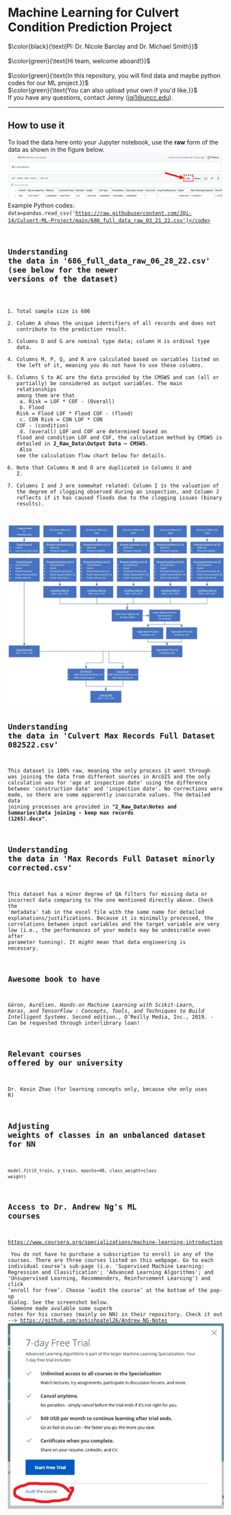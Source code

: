 # Machine Learning for Culvert Condition Prediction Project
$\color{black}{\text{PI: Dr. Nicole Barclay and Dr. Michael Smith}}$<br/>
<br/>
$\color{green}{\text{Hi team, welcome aboard!}}$<br/>
<br/>
$\color{green}{\text{In this repository, you will find data and maybe python codes for our ML project.}}$<br/>
$\color{green}{\text{You can also upload your own if you'd like.}}$<br/>
If you have any questions, contact Jenny (jqi1@uncc.edu).


***

## How to use it
To load the data here onto your Jupyter notebook, use the **raw** form of the data as shown in the figure below.<br/>
<img src="https://github.com/JQi-14/Culvert-ML-Project/blob/main/Misc./note.png?raw=true" />
Example Python codes:<br/>
<code>data=pandas.read_csv('https://raw.githubusercontent.com/JQi-14/Culvert-ML-Project/main/686_full_data_raw_03_21_22.csv')</code><br/>

## Understanding the data in '686_full_data_raw_06_28_22.csv' (see below for the newer versions of the dataset)
1. Total sample size is 686<br/>
2. Column A shows the unique identifiers of all records and does not contribute to the prediction result. <br/>
3. Columns D and G are nominal type data; column H is ordinal type data.<br/>
4. Columns M, P, Q, and R are calculated based on variables listed on the left of it, meaning you do not have to use these columns.<br/>
5. Columns S to AC are the data provided by the CMSWS and can (all or partially) be considered as output variables. The main relationships among them are that <br/>
         a. Risk = LOF * COF    - (Overall)<br/>
         b. Flood Risk = Flood LOF * Flood COF  - (flood)<br/>
         c. CON Risk = CON LOF * CON COF  - (condition)<br/>
         d. (overall) LOF and COF are determined based on flood and condition LOF and COF, the calculation method by CMSWS is detailed in **2_Raw_Data\Output Data – CMSWS**.<br/> Also see the calculation flow chart below for details.<br/>
6. Note that Columns N and O are duplicated in Columns U and Z.<br/>
7. Columns I and J are somewhat related: Column I is the valuation of the degree of clogging observed during an inspection, and Column J reflects if it has caused floods due to the clogging issues (binary results). <br/>
<img src="https://github.com/JQi-14/Culvert-ML-Project/blob/main/Misc./Calculations%20Flow%20Chart.jpg?raw=true" />

## Understanding the data in 'Culvert Max Records Full Dataset 082522.csv'
This dataset is 100% raw, meaning the only process it went through was joining the data from different sources in ArcGIS and the only calculation was for 'age at inspection date' using the difference between 'construction date' and 'inspection date'. No corrections were made, so there are some apparently inaccurate values. The detailed data joining processes are provided in **"2_Raw_Data\Notes and Summaries\Data joining - keep max records (1265).docx"**.</br>

## Understanding the data in 'Max Records Full Dataset minorly corrected.csv'
This dataset has a minor degree of QA filters for missing data or incorrect data comparing to the one mentioned directly above. Check the 'metadata' tab in the excel file with the same name for detailed explanations/justifications. Because it is minimally processed, the correlations between input variables and the target variable are very low (i.e., the performances of your models may be undesirable even after parameter tunning). It *might* mean that data engineering is necessary. <br/>

## Awesome book to have
Géron, Aurélien. *Hands-on Machine Learning with Scikit-Learn, Keras, and TensorFlow : Concepts, Tools, and Techniques to Build Intelligent Systems*. Second edition., O’Reilly Media, Inc., 2019. - Can be requested through interlibrary loan!

## Relevant courses offered by our university
Dr. Kexin Zhao (for learning concepts only, because she only uses R)

## Adjusting weights of classes in an unbalanced dataset for NN
<code>model.fit(X_train, y_train, epochs=40, class_weight=class weight)</code>

## Access to Dr. Andrew Ng's ML courses
https://www.coursera.org/specializations/machine-learning-introduction <br/>
You do not have to purchase a subscription to enroll in any of the courses. There are three courses listed on this webpage. 
Go to each individual course’s sub-page (i.e. 'Supervised Machine Learning: Regression and Classification'; 'Advanced Learning Algorithms'; and 'Unsupervised Learning, Recommenders, Reinforcement Learning') and click ‘enroll for free’. Choose ‘audit the course’ at the bottom of the pop-up dialog. See the screenshot below.<br/>
Someone made avalable some superb notes for his courses (mainly on NN) in their repository. Check it out --> https://github.com/ashishpatel26/Andrew-NG-Notes
<img src="https://github.com/JQi-14/Culvert-ML-Project/blob/main/Misc./corsara.png?raw=true" />
